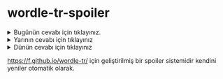 # wordle-tr-spoiler

<details>
  <summary>Bugünün cevabı için tıklayınız.</summary>
  <br>
    <b> soğan </b>
</details>

<details>
  <summary>Yarının cevabı için tıklayınız</summary>
  <br>
   <b> lisan </b>
</details>

<details>
  <summary>Dünün cevabı için tıklayınız </summary>
  <br>
  <b> sakal </b>
</details>

https://f.github.io/wordle-tr/ için geliştirilmiş bir spoiler sistemidir kendini yeniler otomatik olarak.

